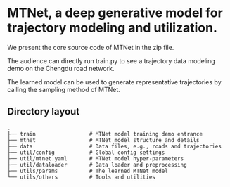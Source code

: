# MTNet, a deep generative model for trajectory modeling and utilization.

We present the core source code of MTNet in the zip file.

The audience can directly run train.py to see a trajectory data modeling demo on the Chengdu road network.

The learned model can be used to generate representative trajectories by calling the sampling method of MTNet.

## Directory layout

    .
    ├── train                 # MTNet model training demo entrance
    ├── mtnet                 # MTNet model structure and details 
    ├── data                  # Data files, e.g., roads and trajectories
    ├── util/config           # Global config settings 
    ├── util/mtnet.yaml       # MTNet model hyper-parameters 
    ├── util/dataloader       # Data loader and preprocessing 
    ├── utils/params          # The learned MTNet model
    └── utils/others          # Tools and utilities 
